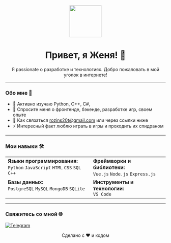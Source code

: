 <div align="center">
  <img src="https://media.giphy.com/media/hvRJCLFzizHTytMOW7/giphy.gif" width="100" />
  <h1>Привет, я Женя! 👋</h1>
  <p>Я passionate о разработке и технологиях. Добро пожаловать в мой уголок в интернете!</p>
</div>

---

### Обо мне 🌟


- 🌱 Активно изучаю Python, C++, C#, 
- 💬 Спросите меня о фронтенде, бэкенде, разработке игр, своем опыте
- 📧 Как связаться rozins20t@gmail.com или через ссылки ниже
- ⚡ Интересный факт люблю играть в игры и проходить их спидраном 

---

### Мои навыки 🛠️

<table>
  <tr>
    <td valign="top">
      <strong>Языки программирования:</strong><br>
      <code>Python</code> <code>JavaScript</code>  <code>HTML</code> <code>CSS</code> <code>SQL</code>  <code>C++</code>
     
  </td>
    <td valign="top">
      <strong>Фреймворки и библиотеки:</strong><br>
      <code>Vue.js</code> <code>Node.js</code> <code>Express.js</code> 

  </td>
  </tr>
  <tr>
    <td valign="top">
      <strong>Базы данных:</strong><br>
      <code>PostgreSQL</code> <code>MySQL</code> <code>MongoDB</code> <code>SQLite</code>
      <!-- Добавьте или удалите базы данных -->
    </td>
    <td valign="top">
      <strong>Инструменты и технологии:</strong><br>
    <code>VS Code</code> 
      <!-- Добавьте или удалите инструменты -->
    </td>
  </tr>
</table>

---

### Свяжитесь со мной 🌐


[![Telegram](https://img.shields.io/badge/Telegram-2CA5E0?style=for-the-badge&logo=telegram&logoColor=white)](https://t.me/@Bi0nTeSS)


<!-- Добавьте или удалите значки социальных сетей. Найдите больше на shields.io -->





<div align="center">
  <p>Сделано с ❤️ и кодом</p>
</div>
